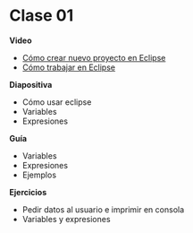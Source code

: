 # Clase 01

**Video**
- [Cómo crear nuevo proyecto en Eclipse](https://www.youtube.com/watch?v=VIohrMY7lqM)
- [Cómo trabajar en Eclipse](https://www.youtube.com/watch?v=AeQGs2-HH3Q)

**Diapositiva**
- Cómo usar eclipse
- Variables
- Expresiones

**Guía**
- Variables
- Expresiones
- Ejemplos

**Ejercicios**
- Pedir datos al usuario e imprimir en consola
- Variables y expresiones
